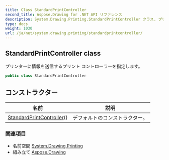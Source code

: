 ```yaml
---
title: Class StandardPrintController
second_title: Aspose.Drawing for .NET API リファレンス
description: System.Drawing.Printing.StandardPrintController クラス. プリンターに情報を送信するプリント コントローラーを指定します
type: docs
weight: 1030
url: /ja/net/system.drawing.printing/standardprintcontroller/
---
```

## StandardPrintController class

プリンターに情報を送信するプリント コントローラーを指定します。

```csharp
public class StandardPrintController
```

## コンストラクター

| 名前 | 説明 |
| --- | --- |
| [StandardPrintController](standardprintcontroller/)() | デフォルトのコンストラクター。 |

### 関連項目

* 名前空間 [System.Drawing.Printing](../../system.drawing.printing/)
* 組み立て [Aspose.Drawing](../../)


